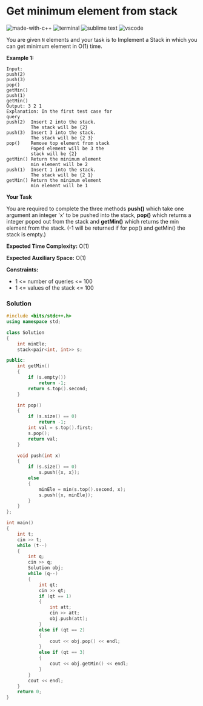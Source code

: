 # Get minimum element from stack
![made-with-c++](https://img.shields.io/badge/Made%20with-C++-007396.svg)
![terminal](https://img.shields.io/badge/Windows%20Terminal-4D4D4D?logo=windows%20terminal&logoColor=white)
![sublime text](https://img.shields.io/badge/sublime_text-%23575757.svg?logo=sublime-text&logoColor=important)
![vscode](https://img.shields.io/badge/Visual_Studio_Code-0078D4?logo=visual%20studio%20code&logoColor=white)

You are given `N` elements and your task is to Implement a Stack in which you can get minimum element in O(1) time.

__Example 1:__
```
Input:
push(2)
push(3)
pop()
getMin()
push(1)
getMin()
Output: 3 2 1
Explanation: In the first test case for
query
push(2)  Insert 2 into the stack.
         The stack will be {2}
push(3)  Insert 3 into the stack.
         The stack will be {2 3}
pop()    Remove top element from stack
         Poped element will be 3 the
         stack will be {2}
getMin() Return the minimum element
         min element will be 2
push(1)  Insert 1 into the stack.
         The stack will be {2 1}
getMin() Return the minimum element
         min element will be 1
```
__Your Task__

You are required to complete the three methods **push()** which take one argument an integer 'x' to be pushed into the stack, **pop()** which returns a integer poped out from the stack and **getMin()** which returns the min element from the stack. (-1 will be returned if for pop() and getMin() the stack is empty.)

__Expected Time Complexity:__ O(1)

__Expected Auxiliary Space:__ O(1)

__Constraints:__
- 1 <= number of queries <= 100
- 1 <= values of the stack <= 100

### Solution
```cpp
#include <bits/stdc++.h>
using namespace std;

class Solution
{
    int minEle;
    stack<pair<int, int>> s;

public:
    int getMin()
    {
        if (s.empty())
            return -1;
        return s.top().second;
    }

    int pop()
    {
        if (s.size() == 0)
            return -1;
        int val = s.top().first;
        s.pop();
        return val;
    }

    void push(int x)
    {
        if (s.size() == 0)
            s.push({x, x});
        else
        {
            minEle = min(s.top().second, x);
            s.push({x, minEle});
        }
    }
};

int main()
{
    int t;
    cin >> t;
    while (t--)
    {
        int q;
        cin >> q;
        Solution obj;
        while (q--)
        {
            int qt;
            cin >> qt;
            if (qt == 1)
            {
                int att;
                cin >> att;
                obj.push(att);
            }
            else if (qt == 2)
            {
                cout << obj.pop() << endl;
            }
            else if (qt == 3)
            {
                cout << obj.getMin() << endl;
            }
        }
        cout << endl;
    }
    return 0;
}
```